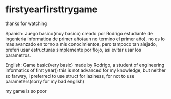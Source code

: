 # firstyearfirsttrygame
thanks for watching

Spanish:
Juego basico(muy basico) creado por Rodrigo estudiante de ingenieria informatica de primer año(aun no termino el primer año),
no es lo mas avanzado en torno a mis conocimientos, pero tampoco tan alejado, preferi usar 
estructuras simplemente por flojo, asi evitar usar los parametros.

English:
 Game basic(very basic) made by Rodrigo, a student of engineering informatics of first year()
this is not advanced for my knowledge, but neither so farway, i preferred to use struct for laziness, for not to use parameters(sorry for my bad english)

my game is so poor 
